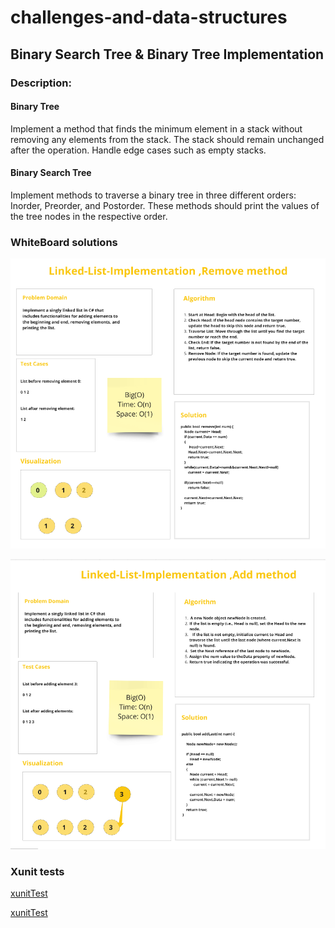 # challenges-and-data-structures

## Binary Search Tree & Binary Tree Implementation

###  Description:
####  Binary Tree
Implement a method that finds the minimum element in a stack without removing any elements from the stack. The stack should remain unchanged after the operation. Handle edge cases such as empty stacks.

####  Binary Search Tree
Implement methods to traverse a binary tree in three different orders: Inorder, Preorder, and Postorder. These methods should print the values of the tree nodes in the respective order.





### WhiteBoard solutions


![whiteBoard](https://github.com/Nory9/challenges-and-data-structures/blob/Linked-List-Implementation/challenges-and-data-structures/DataStructures/LinkedList/Screenshot%20(66).png)


![whiteBoard](https://github.com/Nory9/challenges-and-data-structures/blob/Linked-List-Implementation/challenges-and-data-structures/DataStructures/LinkedList/Screenshot%20(64).png)


### Xunit tests

[xunitTest](https://github.com/Nory9/challenges-and-data-structures/blob/Linked-List-Implementation/CommonElements.Tests/LinkedListTest.cs)


[xunitTest](https://github.com/Nory9/challenges-and-data-structures/blob/Linked-List-Implementation/CommonElements.Tests/LinkedListTest.cs)